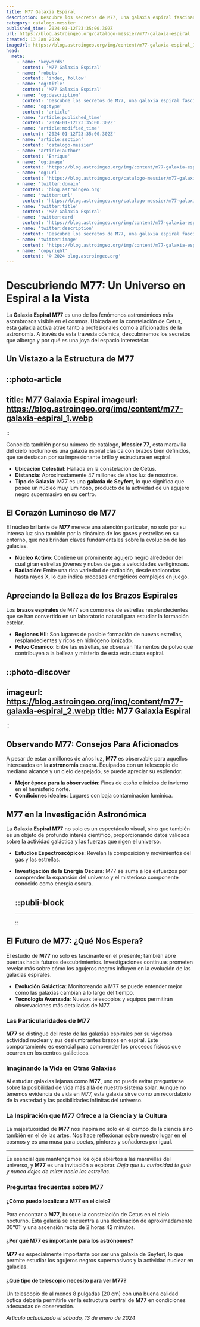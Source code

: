 ```yaml
---
title: M77 Galaxia Espiral
description: Descubre los secretos de M77, una galaxia espiral fascinante y misteriosa. Aventúrate en sus estrellas y nebulosas vibrantes.
category: catalogo-messier
published_time: 2024-01-12T23:35:00.302Z
url: https://blog.astroingeo.org/catalogo-messier/m77-galaxia-espiral
created: 13 Jan 2024
imageUrl: https://blog.astroingeo.org/img/content/m77-galaxia-espiral_1.webp
head:
  meta:
    - name: 'keywords'
      content: 'M77 Galaxia Espiral'
    - name: 'robots'
      content: 'index, follow'
    - name: 'og:title'
      content: 'M77 Galaxia Espiral'
    - name: 'og:description'
      content: 'Descubre los secretos de M77, una galaxia espiral fascinante y misteriosa. Aventúrate en sus estrellas y nebulosas vibrantes.'
    - name: 'og:type'
      content: 'article'
    - name: 'article:published_time'
      content: '2024-01-12T23:35:00.302Z'
    - name: 'article:modified_time'
      content: '2024-01-12T23:35:00.302Z'
    - name: 'article:section'
      content: 'catalogo-messier'
    - name: 'article:author'
      content: 'Enrique'
    - name: 'og:image'
      content: 'https://blog.astroingeo.org/img/content/m77-galaxia-espiral_1.webp'
    - name: 'og:url'
      content: 'https://blog.astroingeo.org/catalogo-messier/m77-galaxia-espiral'
    - name: 'twitter:domain'
      content: 'blog.astroingeo.org'
    - name: 'twitter:url'
      content: 'https://blog.astroingeo.org/catalogo-messier/m77-galaxia-espiral'
    - name: 'twitter:title'
      content: 'M77 Galaxia Espiral'
    - name: 'twitter:card'
      content: 'https://blog.astroingeo.org/img/content/m77-galaxia-espiral_1.webp'
    - name: 'twitter:description'
      content: 'Descubre los secretos de M77, una galaxia espiral fascinante y misteriosa. Aventúrate en sus estrellas y nebulosas vibrantes.'
    - name: 'twitter:image'
      content: 'https://blog.astroingeo.org/img/content/m77-galaxia-espiral_1.webp'
    - name: 'copyright'
      content: '© 2024 blog.astroingeo.org'
---
```

# Descubriendo M77: Un Universo en Espiral a la Vista

La **Galaxia Espiral M77** es uno de los fenómenos astronómicos más asombrosos visible en el cosmos. Ubicada en la constelación de Cetus, esta galaxia activa atrae tanto a profesionales como a aficionados de la astronomía. A través de esta travesía cósmica, descubriremos los secretos que alberga y por qué es una joya del espacio interestelar.

## Un Vistazo a la Estructura de M77


::photo-article
---
title: M77 Galaxia Espiral
imageurl: https://blog.astroingeo.org/img/content/m77-galaxia-espiral_1.webp
---
::



Conocida también por su número de catálogo, **Messier 77**, esta maravilla del cielo nocturno es una galaxia espiral clásica con brazos bien definidos, que se destacan por su impresionante brillo y estructura en espiral.

- **Ubicación Celestial**: Hallada en la constelación de Cetus.
- **Distancia**: Aproximadamente 47 millones de años luz de nosotros.
- **Tipo de Galaxia**: M77 es una **galaxia de Seyfert**, lo que significa que posee un núcleo muy luminoso, producto de la actividad de un agujero negro supermasivo en su centro.

## El Corazón Luminoso de M77

El núcleo brillante de **M77** merece una atención particular, no solo por su intensa luz sino también por la dinámica de los gases y estrellas en su entorno, que nos brindan claves fundamentales sobre la evolución de las galaxias.

- **Núcleo Activo**: Contiene un prominente agujero negro alrededor del cual giran estrellas jóvenes y nubes de gas a velocidades vertiginosas.
- **Radiación**: Emite una rica variedad de radiación, desde radioondas hasta rayos X, lo que indica procesos energéticos complejos en juego.

## Apreciando la Belleza de los Brazos Espirales

Los **brazos espirales** de M77 son como ríos de estrellas resplandecientes que se han convertido en un laboratorio natural para estudiar la formación estelar.

- **Regiones HII**: Son lugares de posible formación de nuevas estrellas, resplandecientes y ricos en hidrógeno ionizado.
- **Polvo Cósmico**: Entre las estrellas, se observan filamentos de polvo que contribuyen a la belleza y misterio de esta estructura espiral.


::photo-discover
---
imageurl: https://blog.astroingeo.org/img/content/m77-galaxia-espiral_2.webp
title: M77 Galaxia Espiral
---
::



## Observando M77: Consejos Para Aficionados

A pesar de estar a millones de años luz, **M77** es observable para aquellos interesados en la **astronomía** casera. Equipados con un telescopio de mediano alcance y un cielo despejado, se puede apreciar su esplendor.

- **Mejor época para la observación**: Fines de otoño e inicios de invierno en el hemisferio norte.
- **Condiciones ideales**: Lugares con baja contaminación lumínica.

## M77 en la Investigación Astronómica

La **Galaxia Espiral M77** no solo es un espectáculo visual, sino que también es un objeto de profundo interés científico, proporcionando datos valiosos sobre la actividad galáctica y las fuerzas que rigen el universo.

- **Estudios Espectroscópicos**: Revelan la composición y movimientos del gas y las estrellas.
- **Investigación de la Energía Oscura**: M77 se suma a los esfuerzos por comprender la expansión del universo y el misterioso componente conocido como energía oscura.


  ::publi-block
  ---
  ---
  ::
  
  

## El Futuro de M77: ¿Qué Nos Espera?

El estudio de **M77** no solo es fascinante en el presente; también abre puertas hacia futuros descubrimientos. Investigaciones continuas prometen revelar más sobre cómo los agujeros negros influyen en la evolución de las galaxias espirales.

- **Evolución Galáctica**: Monitoreando a M77 se puede entender mejor cómo las galaxias cambian a lo largo del tiempo.
- **Tecnología Avanzada**: Nuevos telescopios y equipos permitirán observaciones más detalladas de M77.

### Las Particularidades de M77

**M77** se distingue del resto de las galaxias espirales por su vigorosa actividad nuclear y sus deslumbrantes brazos en espiral. Este comportamiento es esencial para comprender los procesos físicos que ocurren en los centros galácticos.

### Imaginando la Vida en Otras Galaxias

Al estudiar galaxias lejanas como **M77**, uno no puede evitar preguntarse sobre la posibilidad de vida más allá de nuestro sistema solar. Aunque no tenemos evidencia de vida en M77, esta galaxia sirve como un recordatorio de la vastedad y las posibilidades infinitas del universo.

### La Inspiración que M77 Ofrece a la Ciencia y la Cultura

La majestuosidad de **M77** nos inspira no solo en el campo de la ciencia sino también en el de las artes. Nos hace reflexionar sobre nuestro lugar en el cosmos y es una musa para poetas, pintores y soñadores por igual.

---

Es esencial que mantengamos los ojos abiertos a las maravillas del universo, y **M77** es una invitación a explorar. *Deja que tu curiosidad te guíe y nunca dejes de mirar hacia las estrellas*.

### Preguntas frecuentes sobre M77

#### ¿Cómo puedo localizar a M77 en el cielo?
Para encontrar a **M77**, busque la constelación de Cetus en el cielo nocturno. Esta galaxia se encuentra a una declinación de aproximadamente 00°01′ y una ascensión recta de 2 horas 42 minutos.

#### ¿Por qué M77 es importante para los astrónomos?
**M77** es especialmente importante por ser una galaxia de Seyfert, lo que permite estudiar los agujeros negros supermasivos y la actividad nuclear en galaxias.

#### ¿Qué tipo de telescopio necesito para ver M77?
Un telescopio de al menos 8 pulgadas (20 cm) con una buena calidad óptica debería permitirle ver la estructura central de **M77** en condiciones adecuadas de observación.

_Artículo actualizado el sábado, 13 de enero de 2024_